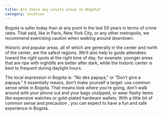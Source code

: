 ```yaml
---
title: Are there any unsafe areas in Bogota?
category: location
---
```


Bogota is safer today than at any point in the last 50 years in terms of crime rates. That said, like in Paris, New York City, or any other metropolis, we recommend exercising caution when walking around downtown.

Historic and popular areas, all of which are generally in the center and north of the center, are the safest regions. We’ll also help to guide attendees toward the right spots at the right time of day, for example: younger areas that are ripe with nightlife are better after dark, while the historic center is best to frequent during daylight hours.

The local expression in Bogota is: “No des papaya,” or “Don’t give a papaya.” It essentially means, don’t make yourself a target: use common sense while in Bogota. That means look where you’re going, don’t walk around with your phone out and your bags unzipped, or wear flashy items like expensive watches or gold-plated hardware wallets. With a little bit of common sense and precaution , you can expect to have a fun and safe experience in Bogota.
